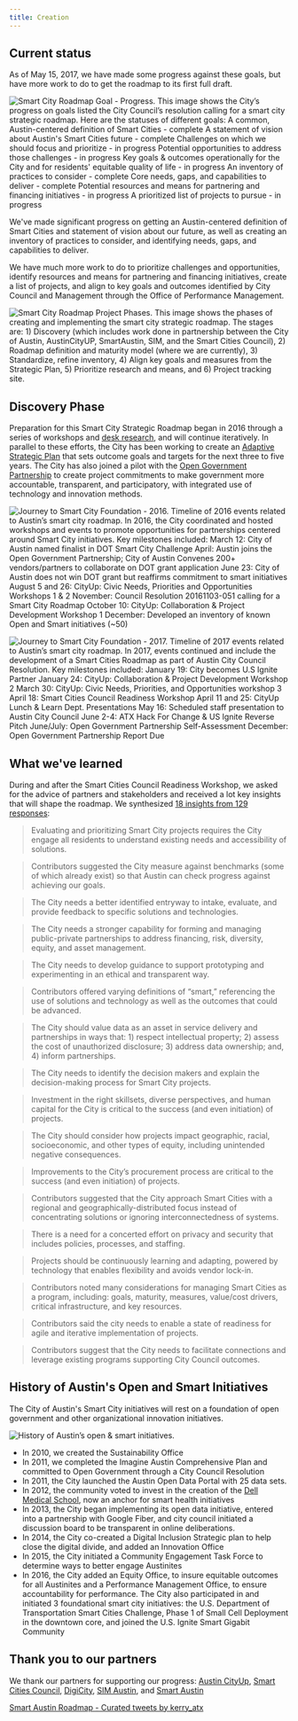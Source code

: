 ```yaml
---
title: Creation
---
```


## Current status

As of May 15, 2017, we have made some progress against these goals, but have more work to do to get the roadmap to its first full draft.

![Smart City Roadmap Goal - Progress. This image shows the City’s progress on goals listed the City Council’s resolution calling for a smart city strategic roadmap. Here are the statuses of different goals:
A common, Austin-centered definition of Smart Cities - complete
A statement of vision about Austin's Smart Cities future - complete
Challenges on which we should focus and prioritize - in progress
Potential opportunities to address those challenges - in progress
Key goals & outcomes operationally for the City and for residents' equitable quality of life - in progress
An inventory of practices to consider - complete
Core needs, gaps, and capabilities to deliver - complete
Potential resources and means for partnering and financing initiatives - in progress
A prioritized list of projects to pursue - in progress](/assets/img/projects/smart-city/Smart%20City%20Roadmap%20Goal%20-%20Progress.png)

We've made significant progress on getting an Austin-centered definition of Smart Cities and statement of vision about our future, as well as creating an inventory of practices to consider, and identifying needs, gaps, and capabilities to deliver.

We have much more work to do to prioritize challenges and opportunities, identify resources and means for partnering and financing initiatives, create a list of projects, and align to key goals and outcomes identified by City Council and Management through the Office of Performance Management.

![Smart City Roadmap Project Phases. This image shows the phases of creating and implementing the smart city strategic roadmap. The stages are: 1) Discovery (which includes work done in partnership between the City of Austin, AustinCityUP, SmartAustin, SIM, and the Smart Cities Council), 2) Roadmap definition and maturity model (where we are currently), 3) Standardize, refine inventory, 4) Align key goals and measures from the Strategic Plan, 5) Prioritize research and means, and 6) Project tracking site.](/assets/img/projects/smart-city/Smart%20City%20Roadmap%20Project%20Phases%202.png)

## Discovery Phase

Preparation for this Smart City Strategic Roadmap began in 2016 through a series of workshops and [desk research](https://smartaustin.bloomfire.com/), and will continue iteratively. In parallel to these efforts, the City has been working to create an [Adaptive Strategic Plan](https://austinstrategicplan.bloomfire.com/) that sets outcome goals and targets for the next three to five years. The City has also joined a pilot with the [Open Government Partnership](https://opengovpartnership.bloomfire.com/?feed=recent) to create project commitments to make government more accountable, transparent, and participatory, with integrated use of technology and innovation methods.

![Journey to Smart City Foundation - 2016. Timeline of 2016 events related to Austin’s smart city roadmap. In 2016, the City coordinated and hosted workshops and events to promote opportunities for partnerships centered around Smart City initiatives. Key milestones included:
March 12: City of Austin named finalist in DOT Smart City Challenge
April: Austin joins the Open Government Partnership; City of Austin Convenes 200+ vendors/partners to collaborate on DOT grant application
June 23: City of Austin does not win DOT grant but reaffirms commitment to smart initiatives
August 5 and 26: CityUp: Civic Needs, Priorities and Opportunities Workshops 1 & 2
November: Council Resolution 20161103-051 calling for a Smart City Roadmap
October 10: CityUp: Collaboration & Project Development Workshop 1
December: Developed an inventory of known Open and Smart initiatives (~50)](/assets/img/projects/smart-city/Journey%20to%20Smart%20City%20Foundation%20-%202016.png)

![Journey to Smart City Foundation - 2017. Timeline of 2017 events related to Austin’s smart city roadmap. In 2017, events continued and include the development of a Smart Cities Roadmap as part of Austin City Council Resolution. Key milestones included:
January 19: City becomes U.S Ignite Partner
January 24: CityUp: Collaboration & Project Development Workshop 2
March 30: CityUp: Civic Needs, Priorities, and Opportunities workshop 3
April 18: Smart Cities Council Readiness Workshop
April 11 and 25: CityUp Lunch & Learn Dept. Presentations
May 16: Scheduled staff presentation to Austin City Council
June 2-4: ATX Hack For Change & US Ignite Reverse Pitch
June/July: Open Government Partnership Self-Assessment
December: Open Government Partnership Report Due](/assets/img/projects/smart-city/Journey%20to%20Smart%20City%20Foundation%20-%202017.png)

## What we've learned

During and after the Smart Cities Council Readiness Workshop, we asked for the advice of partners and stakeholders and received a lot  key insights that will shape the roadmap. We synthesized [18 insights from 129 responses](http://insights.austintexas.gov/Austin/1001/answers):

> Evaluating and prioritizing Smart City projects requires the City engage all residents to understand existing needs and accessibility of solutions.

> Contributors suggested the City measure against benchmarks (some of which already exist) so that Austin can check progress against achieving our goals.

> The City needs a better identified entryway to intake, evaluate, and provide feedback to specific solutions and technologies.

> The City needs a stronger capability for forming and managing public-private partnerships to address financing, risk, diversity, equity, and asset management.

> The City needs to develop guidance to support prototyping and experimenting in an ethical and transparent way.

> Contributors offered varying definitions of “smart,” referencing the use of solutions and technology as well as the outcomes that could be advanced.

> The City should value data as an asset in service delivery and partnerships in ways that: 1) respect intellectual property; 2) assess the cost of unauthorized disclosure; 3) address data ownership; and, 4) inform partnerships.

> The City needs to identify the decision makers and explain the decision-making process for Smart City projects.

> Investment in the right skillsets, diverse perspectives, and human capital for the City is critical to the success (and even initiation) of projects.

> The City should consider how projects impact geographic, racial, socioeconomic, and other types of equity, including unintended negative consequences.

> Improvements to the City’s procurement process are critical to the success (and even initiation) of projects.

> Contributors suggested that the City approach Smart Cities with a regional and geographically-distributed focus instead of concentrating solutions or ignoring interconnectedness of systems.

> There is a need for a concerted effort on privacy and security that includes policies, processes, and staffing.

> Projects should be continuously learning and adapting, powered by technology that enables flexibility and avoids vendor lock-in.

> Contributors noted many considerations for managing Smart Cities as a program, including: goals, maturity, measures, value/cost drivers, critical infrastructure, and key resources.

> Contributors said the city needs to enable a state of readiness for agile and iterative implementation of projects.

> Contributors suggest that the City needs to facilitate connections and leverage existing programs supporting City Council outcomes.

## History of Austin's Open and Smart Initiatives

The City of Austin's Smart City initiatives will rest on a foundation of open government and other organizational innovation initiatives.

![History of Austin’s open & smart initiatives.](/assets/img/projects/smart-city/History%20of%20Open%20and%20Smart.png)

* In 2010, we created the Sustainability Office
* In 2011, we completed the Imagine Austin Comprehensive Plan and committed to Open Government through a City Council Resolution
* In 2011, the City launched the Austin Open Data Portal with 25 data sets.
* In 2012, the community voted to invest in the creation of the [Dell Medical School](https://dellmed.utexas.edu/community-investment), now an anchor for smart health initiatives
* In 2013, the City began implementing its open data initiative, entered into a partnership with Google Fiber, and city council initiated a discussion board to be transparent in online deliberations.
* In 2014, the City co-created a Digital Inclusion Strategic plan to help close the digital divide, and added an Innovation Office
* In 2015, the City initiated a Community Engagement Task Force to determine ways to better engage Austinites
* In 2016, the City added an Equity Office, to insure equitable outcomes for all Austinites and a Performance Management Office, to ensure accountability for performance. The City also participated in and initiated 3 foundational smart city initiatives: the U.S. Department of Transportation Smart Cities Challenge, Phase 1 of Small Cell Deployment in the downtown core, and joined the U.S. Ignite Smart Gigabit Community

## Thank you to our partners

We thank our partners for supporting our progress: [Austin CityUp](http://austincityup.org/index.html), [Smart Cities Council](http://smartcitiescouncil.com/), [DigiCity](http://www.digi.city/), [SIM Austin](http://www.simnet.org/members/group.aspx?id=89573), and [Smart Austin](http://www.smartaustin.org/)

<a class="twitter-timeline" data-partner="tweetdeck" href="https://twitter.com/kerry_atx/timelines/865580534885343232">Smart Austin Roadmap - Curated tweets by kerry_atx</a> <script async src="//platform.twitter.com/widgets.js" charset="utf-8"></script>
